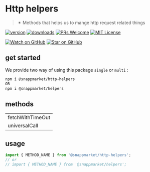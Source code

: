 # Http helpers
> ✴ Methods that helps us to mange http request related things

[![version](https://img.shields.io/npm/v/@snappmarket/http-helpers.svg?style=flat-square)](https://www.npmjs.com/package/@snappmarket/http-helpers)
[![downloads](https://img.shields.io/npm/dm/@snappmarket/http-helpers.svg?style=flat-square)](http://www.npmtrends.com/@snappmarket/http-helpers)
[![PRs Welcome](https://img.shields.io/badge/PRs-welcome-brightgreen.svg?style=flat-square)](http://makeapullrequest.com)
[![MIT License](https://img.shields.io/npm/l/@snappmarket/http-helpers.svg?style=flat-square)](https://github.com/snappmarket/frontend-toolbox/tree/master/packages/useDidUpdateEffect/blob/master/LICENSE.md)

[![Watch on GitHub](https://img.shields.io/github/watchers/snappmarket/frontend-toolbox.svg?style=social)](https://github.com/snappmarket/frontend-toolbox/watchers)
[![Star on GitHub](https://img.shields.io/github/stars/snappmarket/frontend-toolbox.svg?style=social)](https://github.com/snappmarket/frontend-toolbox/stargazers)

## get started
We provide two way of using this package `single` or `multi` :
```bash
npm i @snappmarket/http-helpers
OR
npm i @snappmarket/helpers
```


## methods
|        |
| ------ |
| fetchWithTimeOut                                                 |
| universalCall                                                 |

## usage
```javascript
import { METHOD_NAME } from '@snappmarket/http-helpers';
// or
// import { METHOD_NAME } from '@snappmarket/helpers';
```
